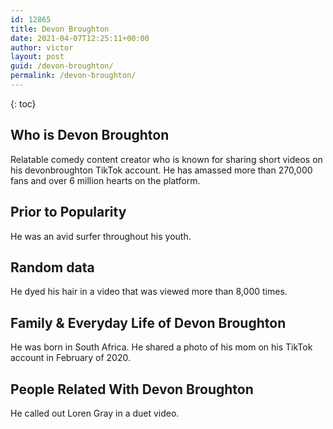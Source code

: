 ```yaml
---
id: 12865
title: Devon Broughton
date: 2021-04-07T12:25:11+00:00
author: victor
layout: post
guid: /devon-broughton/
permalink: /devon-broughton/
---
```



{: toc}


## Who is Devon Broughton



Relatable comedy content creator who is known for sharing short videos on his devonbroughton TikTok account. He has amassed more than 270,000 fans and over 6 million hearts on the platform.  

                
                
                
## Prior to Popularity



He was an avid surfer throughout his youth.

                
                
                
## Random data



He dyed his hair in a video that was viewed more than 8,000 times. 

                
                
                
## Family & Everyday Life of Devon Broughton



He was born in South Africa. He shared a photo of his mom on his TikTok account in February of 2020.

                
                
                
## People Related With Devon Broughton



He called out Loren Gray in a duet video. 

                
              
            
          
          
          